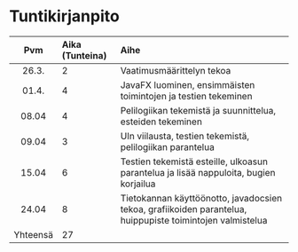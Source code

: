 ﻿# Tuntikirjanpito

| Pvm       | Aika (Tunteina) | Aihe                      |
| :----:    |:-----           | :-----                    |
| 26.3.     | 2               | Vaatimusmäärittelyn tekoa |
| 01.4.     | 4               | JavaFX luominen, ensimmäisten toimintojen ja testien tekeminen|
| 08.04     | 4               | Pelilogiikan tekemistä ja suunnittelua, esteiden tekeminen|
| 09.04     | 3               | UIn viilausta, testien tekemistä, pelilogiikan parantelua|
| 15.04     | 6               | Testien tekemistä esteille, ulkoasun parantelua ja lisää nappuloita, bugien korjailua|
| 24.04     | 8               | Tietokannan käyttöönotto, javadocsien tekoa, grafiikoiden parantelua, huippupiste toimintojen valmistelua|
| Yhteensä  | 27              | 		                       |